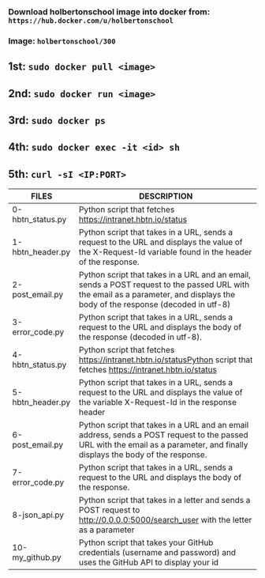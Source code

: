 ### Download holbertonschool image into docker from: `https://hub.docker.com/u/holbertonschool`
### Image: `holbertonschool/300`
## 1st: `sudo docker pull <image>`
## 2nd: `sudo docker run <image>`
## 3rd: `sudo docker ps`
## 4th: `sudo docker exec -it <id> sh`
## 5th: `curl -sI <IP:PORT>`

|  FILES  |  DESCRIPTION  |
| ------------- | ------------- |
| 0-hbtn_status.py | Python script that fetches https://intranet.hbtn.io/status |
| 1-hbtn_header.py | Python script that takes in a URL, sends a request to the URL and displays the value of the X-Request-Id variable found in the header of the response. |
| 2-post_email.py | Python script that takes in a URL and an email, sends a POST request to the passed URL with the email as a parameter, and displays the body of the response (decoded in utf-8) |
| 3-error_code.py | Python script that takes in a URL, sends a request to the URL and displays the body of the response (decoded in utf-8). |
| 4-hbtn_status.py | Python script that fetches https://intranet.hbtn.io/statusPython script that fetches https://intranet.hbtn.io/status |
| 5-hbtn_header.py | Python script that takes in a URL, sends a request to the URL and displays the value of the variable X-Request-Id in the response header |
| 6-post_email.py | Python script that takes in a URL and an email address, sends a POST request to the passed URL with the email as a parameter, and finally displays the body of the response. |
| 7-error_code.py | Python script that takes in a URL, sends a request to the URL and displays the body of the response. |
| 8-json_api.py | Python script that takes in a letter and sends a POST request to http://0.0.0.0:5000/search_user with the letter as a parameter |
| 10-my_github.py | Python script that takes your GitHub credentials (username and password) and uses the GitHub API to display your id |